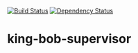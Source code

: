 [![Build Status](https://travis-ci.org/mkowalzik/king-bob-supervisor.svg?branch=master)](https://travis-ci.org/mkowalzik/king-bob-supervisor)
[![Dependency Status](https://www.versioneye.com/user/projects/5890ffd2a23e810038c34e27/badge.svg?style=flat-square)](https://www.versioneye.com/user/projects/5890ffd2a23e810038c34e27)
# king-bob-supervisor